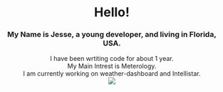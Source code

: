 <div align="center">
   <h1>Hello!</h1>
<h3>My Name is Jesse, a young developer, and living in Florida, USA.</h3>
<div align="center">I have been wrtiting code for about 1 year. </div>
<div align="center">My Main Intrest is Meterology.</div>
  <div>I am currently working on weather-dashboard and Intellistar.</div>
<img src="https://github-readme-stats.vercel.app/api?username=JesseWx2011&show_icons=true&theme=dark">
</div>
